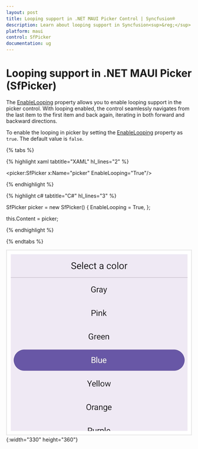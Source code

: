 ```yaml
---
layout: post
title: Looping support in .NET MAUI Picker Control | Syncfusion®
description: Learn about looping support in Syncfusion<sup>&reg;</sup> .NET MAUI Picker (SfPicker) control and its features.
platform: maui
control: SfPicker
documentation: ug
---
```


# Looping support in .NET MAUI Picker (SfPicker)

The [EnableLooping]() property allows you to enable looping support in the picker control. With looping enabled, the control seamlessly navigates from the last item to the first item and back again, iterating in both forward and backward directions.

To enable the looping in picker by setting the [EnableLooping]() property as `true`. The default value is `false`.

{% tabs %}

{% highlight xaml tabtitle="XAML" hl_lines="2" %}

<picker:SfPicker x:Name="picker"
                 EnableLooping="True"/>

{% endhighlight %}

{% highlight c# tabtitle="C#" hl_lines="3" %}  

SfPicker picker = new SfPicker()
{
    EnableLooping = True,
};

this.Content = picker;

{% endhighlight %}

{% endtabs %}

![Enable Looping in .NET MAUI picker.](images/enable-looping/maui-picker-enable-looping.gif){:width="330" height="360"}